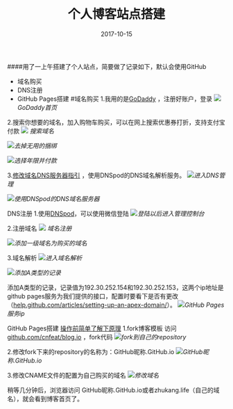 ﻿---
layout: post
title: 个人博客站点搭建
date: 2017-10-15
categories: blog
tags: [经验,教程，知识管理]
description: 开博第一篇。
---
####用了一上午搭建了个人站点，简要做了记录如下，默认会使用GitHub
- 域名购买
- DNS注册
- GitHub Pages搭建
#域名购买
1.我用的是[GoDaddy](https://sg.godaddy.com/zh?cvosrc=ppc.baidu.Title&matchtype=Exact&mkwid=OdF1WcMU_pkw_Title_pmt_Exact_&isc=GPPTDOD100) ，注册好账户，登录
![](http://upload-images.jianshu.io/upload_images/726103-f22c2803cc651fcd.png?imageMogr2/auto-orient/strip%7CimageView2/2/w/1240)     *GoDaddy首页*

2.搜索你想要的域名，加入购物车购买，可以在网上搜索优惠券打折，支持支付宝付款
![](http://upload-images.jianshu.io/upload_images/726103-50a1aa42e121e3cb.png?imageMogr2/auto-orient/strip%7CimageView2/2/w/1240) *搜索域名*

![](http://upload-images.jianshu.io/upload_images/726103-f663fb35d33ec895.png?imageMogr2/auto-orient/strip%7CimageView2/2/w/1240)*去掉无用的捆绑*

![](http://upload-images.jianshu.io/upload_images/726103-5b192deff8e8b04f.png?imageMogr2/auto-orient/strip%7CimageView2/2/w/1240)*选择年限并付款*

3.[修改域名DNS服务器指引](https://cloud.tencent.com/document/product/302/5518) ，使用DNSpod的DNS域名解析服务。
![](http://upload-images.jianshu.io/upload_images/726103-5b7a954ae98d4f37.png?imageMogr2/auto-orient/strip%7CimageView2/2/w/1240)*进入DNS管理*

![](http://upload-images.jianshu.io/upload_images/726103-295323f0921cd97d.png?imageMogr2/auto-orient/strip%7CimageView2/2/w/1240)*使用DNSpod的DNS域名服务器*

DNS注册
1.使用[DNSpod](https://www.dnspod.cn/)，可以使用微信登陆
![](http://upload-images.jianshu.io/upload_images/726103-992e41f896b9f07f.png?imageMogr2/auto-orient/strip%7CimageView2/2/w/1240)*登陆以后进入管理控制台*

2.注册域名
![](http://upload-images.jianshu.io/upload_images/726103-6a0bc0c5ce4196c4.png?imageMogr2/auto-orient/strip%7CimageView2/2/w/1240) *域名注册*

![](http://upload-images.jianshu.io/upload_images/726103-a9fc9087c2994d8e.png?imageMogr2/auto-orient/strip%7CimageView2/2/w/1240)*添加一级域名为购买的域名*

3.域名解析
![](http://upload-images.jianshu.io/upload_images/726103-d7f61344b796019a.png?imageMogr2/auto-orient/strip%7CimageView2/2/w/1240)*进入域名解析*

![](http://upload-images.jianshu.io/upload_images/726103-407376b94482f545.png?imageMogr2/auto-orient/strip%7CimageView2/2/w/1240)*添加A类型的记录*

添加A类型的记录，记录值为192.30.252.154和192.30.252.153，这两个ip地址是github pages服务为我们提供的接口，配置时要看下是否有更改（[help.github.com/articles/setting-up-an-apex-domain/](https://help.github.com/articles/setting-up-an-apex-domain/)）。
![](http://upload-images.jianshu.io/upload_images/726103-8710769d62fecc91.png?imageMogr2/auto-orient/strip%7CimageView2/2/w/1240)*GitHub Pages 服务ip*

GitHub Pages搭建
[操作前简单了解下原理](https://pages.github.com/) 
1.fork博客模板
访问[github.com/cnfeat/blog.io](https://github.com/cnfeat/blog.io) ，fork代码
![](http://upload-images.jianshu.io/upload_images/726103-d75573b20a7bf81e.png?imageMogr2/auto-orient/strip%7CimageView2/2/w/1240)*fork到自己的repository*

2.修改fork下来的repository的名称为：GitHub昵称.GitHub.io
![](http://upload-images.jianshu.io/upload_images/726103-2c7818266103074d.png?imageMogr2/auto-orient/strip%7CimageView2/2/w/1240)*GitHub昵称.GitHub.io*

 3.修改CNAME文件的配置为自己购买的域名
![](http://upload-images.jianshu.io/upload_images/726103-0e0dea147ca2418d.png?imageMogr2/auto-orient/strip%7CimageView2/2/w/1240)*修改域名*

稍等几分钟后，浏览器访问 GitHub昵称.GitHub.io或者zhukang.life（自己的域名），就会看到博客首页了。